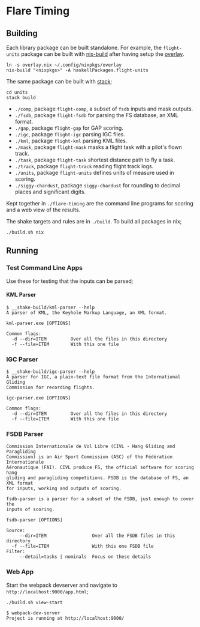 # Flare Timing

## Building

Each library package can be built standalone. For example, the `flight-units` package can be built with [nix-build](https://nixos.org/nix/manual/#sec-building-simple) after having setup the [overlay](https://github.com/BlockScope/nix-config).

    ln -s overlay.nix ~/.config/nixpkgs/overlay
    nix-build "<nixpkgs>" -A haskellPackages.flight-units
    
The same package can be built with [stack](https://docs.haskellstack.org);

    cd units
    stack build    

* `./comp`, package `flight-comp`, a subset of `fsdb` inputs and mask outputs.
* `./fsdb`, package `flight-fsdb` for parsing the FS database, an XML format.
* `./gap`, package `flight-gap` for GAP scoring.
* `./igc`, package `flight-igc` parsing IGC files.
* `./kml`, package `flight-kml` parsing KML files.
* `./mask`, package `flight-mask` masks a flight task with a pilot's flown track.
* `./task`, package `flight-task` shortest distance path to fly a task.
* `./track`, package `flight-track` reading flight track logs.
* `./units`, package `flight-units` defines units of measure used in scoring.
* `./siggy-chardust`, package `siggy-chardust` for rounding to decimal places and significant digits.

Kept together in `./flare-timing` are the command line programs for scoring and a web view of the results.

The shake targets and rules are in `./build`. To build all packages in nix;

    ./build.sh nix
    
## Running

### Test Command Line Apps

Use these for testing that the inputs can be parsed;

#### KML Parser

    $ __shake-build/kml-parser --help
    A parser of KML, the Keyhole Markup Language, an XML format.
    
    kml-parser.exe [OPTIONS]

    Common flags:
      -d --dir=ITEM         Over all the files in this directory
      -f --file=ITEM        With this one file
    
### IGC Parser

    $ __shake-build/igc-parser --help
    A parser for IGC, a plain-text file format from the International Gliding
    Commission for recording flights.

    igc-parser.exe [OPTIONS]

    Common flags:
      -d --dir=ITEM         Over all the files in this directory
      -f --file=ITEM        With this one file
      
### FSDB Parser

    Commission Internationale de Vol Libre (CIVL - Hang Gliding and Paragliding
    Commission) is an Air Sport Commission (ASC) of the Fédération Internationale
    Aéronautique (FAI). CIVL produce FS, the official software for scoring hang
    gliding and paragliding competitions. FSDB is the database of FS, an XML format
    for inputs, working and outputs of scoring.

    fsdb-parser is a parser for a subset of the FSDB, just enough to cover the
    inputs of scoring.

    fsdb-parser [OPTIONS]

    Source:
         --dir=ITEM                 Over all the FSDB files in this directory
      -f --file=ITEM                With this one FSDB file
    Filter:
         --detail=tasks | nominals  Focus on these details

### Web App

Start the webpack devserver and navigate to `http://localhost:9000/app.html`;

    ./build.sh view-start
    
    $ webpack-dev-server
    Project is running at http://localhost:9000/
